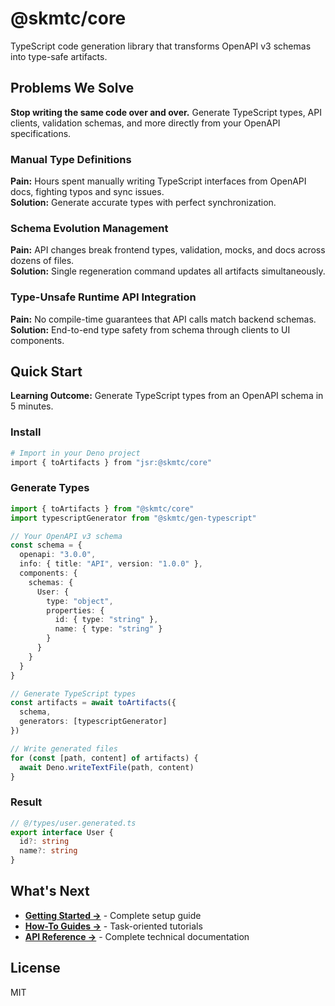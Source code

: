 # @skmtc/core

TypeScript code generation library that transforms OpenAPI v3 schemas into type-safe artifacts.

## Problems We Solve

**Stop writing the same code over and over.** Generate TypeScript types, API clients, validation schemas, and more directly from your OpenAPI specifications.

### Manual Type Definitions
**Pain:** Hours spent manually writing TypeScript interfaces from OpenAPI docs, fighting typos and sync issues.  
**Solution:** Generate accurate types with perfect synchronization.

### Schema Evolution Management
**Pain:** API changes break frontend types, validation, mocks, and docs across dozens of files.  
**Solution:** Single regeneration command updates all artifacts simultaneously.

### Type-Unsafe Runtime API Integration  
**Pain:** No compile-time guarantees that API calls match backend schemas.  
**Solution:** End-to-end type safety from schema through clients to UI components.

## Quick Start

**Learning Outcome:** Generate TypeScript types from an OpenAPI schema in 5 minutes.

### Install

```bash
# Import in your Deno project
import { toArtifacts } from "jsr:@skmtc/core"
```

### Generate Types

```typescript
import { toArtifacts } from "@skmtc/core"
import typescriptGenerator from "@skmtc/gen-typescript"

// Your OpenAPI v3 schema
const schema = {
  openapi: "3.0.0",
  info: { title: "API", version: "1.0.0" },
  components: {
    schemas: {
      User: {
        type: "object",
        properties: {
          id: { type: "string" },
          name: { type: "string" }
        }
      }
    }
  }
}

// Generate TypeScript types
const artifacts = await toArtifacts({
  schema,
  generators: [typescriptGenerator]
})

// Write generated files
for (const [path, content] of artifacts) {
  await Deno.writeTextFile(path, content)
}
```

### Result

```typescript
// @/types/user.generated.ts
export interface User {
  id?: string
  name?: string
}
```

## What's Next

- **[Getting Started →](docs/getting-started/installation.md)** - Complete setup guide
- **[How-To Guides →](docs/how-to/)** - Task-oriented tutorials  
- **[API Reference →](docs/api/)** - Complete technical documentation

## License

MIT







